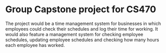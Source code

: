 # Group Capstone project for CS470
The project would be a time management system for businesses in which employees 
could check their schedules and log their time for working. It would also feature a management 
system for checking employee schedules, updating employee schedules and checking how many 
hours each employee has worked.
